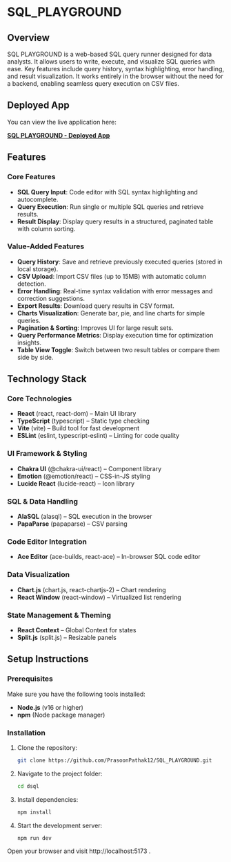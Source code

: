 # SQL_PLAYGROUND

## Overview

SQL PLAYGROUND is a web-based SQL query runner designed for data analysts. It allows users to write, execute, and visualize SQL queries with ease. Key features include query history, syntax highlighting, error handling, and result visualization. It works entirely in the browser without the need for a backend, enabling seamless query execution on CSV files.

## Deployed App

You can view the live application here:

[**SQL PLAYGROUND - Deployed App**](https://dsql-nine.vercel.app/)



## Features

### Core Features
- **SQL Query Input**: Code editor with SQL syntax highlighting and autocomplete.
- **Query Execution**: Run single or multiple SQL queries and retrieve results.
- **Result Display**: Display query results in a structured, paginated table with column sorting.

### Value-Added Features
- **Query History**: Save and retrieve previously executed queries (stored in local storage).
- **CSV Upload**: Import CSV files (up to 15MB) with automatic column detection.
- **Error Handling**: Real-time syntax validation with error messages and correction suggestions.
- **Export Results**: Download query results in CSV format.
- **Charts Visualization**: Generate bar, pie, and line charts for simple queries.
- **Pagination & Sorting**: Improves UI for large result sets.
- **Query Performance Metrics**: Display execution time for optimization insights.
- **Table View Toggle**: Switch between two result tables or compare them side by side.

## Technology Stack

### Core Technologies
- **React** (react, react-dom) – Main UI library
- **TypeScript** (typescript) – Static type checking
- **Vite** (vite) – Build tool for fast development
- **ESLint** (eslint, typescript-eslint) – Linting for code quality

### UI Framework & Styling
- **Chakra UI** (@chakra-ui/react) – Component library
- **Emotion** (@emotion/react) – CSS-in-JS styling
- **Lucide React** (lucide-react) – Icon library

### SQL & Data Handling
- **AlaSQL** (alasql) – SQL execution in the browser
- **PapaParse** (papaparse) – CSV parsing

### Code Editor Integration
- **Ace Editor** (ace-builds, react-ace) – In-browser SQL code editor

### Data Visualization
- **Chart.js** (chart.js, react-chartjs-2) – Chart rendering
- **React Window** (react-window) – Virtualized list rendering

### State Management & Theming
- **React Context** – Global Context for states
- **Split.js** (split.js) – Resizable panels

## Setup Instructions

### Prerequisites

Make sure you have the following tools installed:

- **Node.js** (v16 or higher)
- **npm** (Node package manager)

### Installation

1. Clone the repository:

   ```bash
   git clone https://github.com/PrasoonPathak12/SQL_PLAYGROUND.git

2. Navigate to the project folder:

   ```bash
   cd dsql

3. Install dependencies:

   ```bash
   npm install
   
4. Start the development server:

    ```bash
    npm run dev
    
Open your browser and visit http://localhost:5173 .
